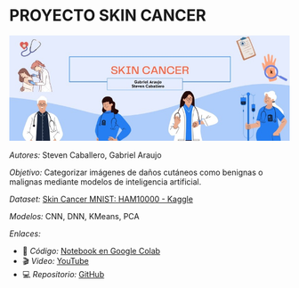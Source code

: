 # PROYECTO SKIN CANCER

![imagen](https://github.com/JastCaro/ProyectoSkinCancer/blob/main/imageskincancer.jpeg)

*Autores:* Steven Caballero, Gabriel Araujo

*Objetivo:* Categorizar imágenes de daños cutáneos como benignas o malignas mediante modelos de inteligencia artificial.

*Dataset:* [Skin Cancer MNIST: HAM10000 - Kaggle](https://www.kaggle.com/datasets/kmader/skin-cancer-mnist-ham10000/data)

*Modelos:* CNN, DNN, KMeans, PCA

*Enlaces:*
- 📁 *Código:* [Notebook en Google Colab](https://colab.research.google.com/drive/1CuU44DJTrLGGGB2dUvY2PGfBiFuKkLvD?usp=sharing)
- 🎬 *Video:* [YouTube](https://www.youtube.com/watch?v=KqDvIbVFtrM)
- 💻 *Repositorio:* [GitHub](https://github.com/JastCaro/ProyectoSkinCancer)
